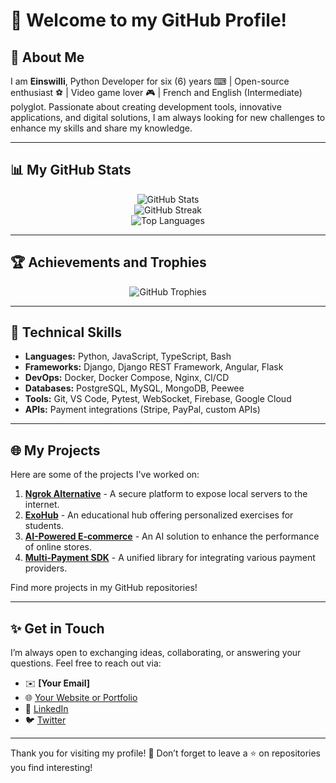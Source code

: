 
# 👋 Welcome to my GitHub Profile!

## 🌟 About Me
I am **Einswilli**, Python Developer for six (6) years ⌨ | Open-source enthusiast ⚽ | Video game lover   🎮 | French and English (Intermediate) polyglot. Passionate about creating development tools, innovative applications, and digital solutions, I am always looking for new challenges to enhance my skills and share my knowledge.

---

## 📊 My GitHub Stats

<div align="center">
  <img src="https://github-readme-stats.vercel.app/api?username=einswilli&show_icons=true&theme=radical" alt="GitHub Stats" />
  <br />
  <img src="https://github-readme-streak-stats.herokuapp.com/?user=einswilli&theme=radical" alt="GitHub Streak" />
  <br />
  <img src="https://github-readme-stats.vercel.app/api/top-langs/?username=einswilli&layout=compact&theme=radical" alt="Top Languages" />
</div>

---

## 🏆 Achievements and Trophies
<div align="center">
  <img src="https://github-profile-trophy.vercel.app/?username=einswilli&theme=radical&column=6" alt="GitHub Trophies" />
</div>

---

## 🔧 Technical Skills
- **Languages:** Python, JavaScript, TypeScript, Bash
- **Frameworks:** Django, Django REST Framework, Angular, Flask
- **DevOps:** Docker, Docker Compose, Nginx, CI/CD
- **Databases:** PostgreSQL, MySQL, MongoDB, Peewee
- **Tools:** Git, VS Code, Pytest, WebSocket, Firebase, Google Cloud
- **APIs:** Payment integrations (Stripe, PayPal, custom APIs)

---

## 🌐 My Projects
Here are some of the projects I've worked on:
1. **[Ngrok Alternative](#)** - A secure platform to expose local servers to the internet.
2. **[ExoHub](#)** - An educational hub offering personalized exercises for students.
3. **[AI-Powered E-commerce](#)** - An AI solution to enhance the performance of online stores.
4. **[Multi-Payment SDK](#)** - A unified library for integrating various payment providers.

Find more projects in my GitHub repositories!

---

## ✨ Get in Touch
I’m always open to exchanging ideas, collaborating, or answering your questions. Feel free to reach out via:
- ✉️ **[Your Email]**
- 🌐 [Your Website or Portfolio](#)
- 💼 [LinkedIn](#)
- 🐦 [Twitter](#)

---

Thank you for visiting my profile! 🌟 Don’t forget to leave a ⭐️ on repositories you find interesting!
